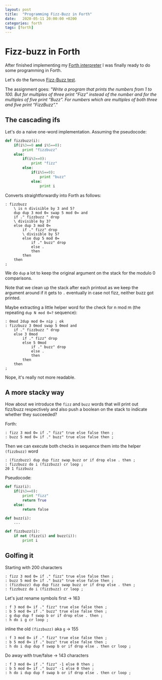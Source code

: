 ```yaml
---
layout: post
title:  "Programming Fizz-Buzz in Forth"
date:   2020-05-11 20:00:00 +0200
categories: forth
tags: [forth]
---
```


# Fizz-buzz in Forth

After finished implementing my [Forth interpreter](https://github.com/jborza/jsforth/) I was finally ready to do some programming in Forth.

Let's do the famous [Fizz-Buzz test](https://wiki.c2.com/?FizzBuzzTest).

The assignment goes:
_"Write a program that prints the numbers from 1 to 100. But for multiples of three print “Fizz” instead of the number and for the multiples of five print “Buzz”. For numbers which are multiples of both three and five print “FizzBuzz”."_

## The cascading ifs

Let's do a naive one-word implementation. Assuming the pseudocode:

```python
def fizzbuzz(i):
    if(i%3==0 and i%5==0):
        print "fizzbuzz" 
    else:
        if(i%3==0):    
            print "fizz"
        else:
            if(i%5==0):
                print "buzz" 
            else:
                print i
```

Converts straightforwardly into Forth as follows:

``` forth
: fizzbuzz
    \ is n divisible by 3 and 5?
    dup dup 3 mod 0= swap 5 mod 0= and 
    if ." fizzbuzz " drop 
    \ divisible by 3?
    else dup 3 mod 0= 
        if ." fizz" drop
        \ divisible by 5?
        else dup 5 mod 0=
            if ." buzz" drop
            else .
            then
        then
    then
;
```

We do `dup` a lot to keep the original argument on the stack for the modulo 0 comparisons.

Note that we clean up the stack after each printout as we keep the argument around if it gets to `.` eventually in case not fizz, neither buzz got printed.

Maybe extracting a little helper word for the check for n mod m (the repeating `dup N mod 0=?` sequence):

``` forth
: 0mod 2dup mod 0= nip ; ok
: fizzbuzz 3 0mod swap 5 0mod and 
    if ." fizzbuzz " drop
    else 3 0mod
        if ." fizz" drop
        else 5 0mod
            if ." buzz" drop
            else .
            then
        then
    then
;
```

Nope, it's really not more readable.


## A more stacky way

How about we introduce the `fizz` and `buzz` words that will print out fizz/buzz respectively and also push a boolean on the stack to indicate whether they succeeded?

Forth:
``` forth
: fizz 3 mod 0= if ." fizz" true else false then ;
: buzz 5 mod 0= if ." buzz" true else false then ;
```

Then we can execute both checks in sequence them into the helper `(fizzbuzz)` word

```
: (fizzbuzz) dup dup fizz swap buzz or if drop else . then ;
: fizzbuzz do i (fizzbuzz) cr loop ; 
20 1 fizzbuzz
```

Pseudocode:
```python
def fizz(i):
    if(i%3==0):
        print "fizz"
        return True
    else:
        return false

def buzz(i):
    ...

def fizzbuzz(i):
    if not (fizz(i) and buzz(i)):
        print i
```

## Golfing it

Starting with 200 characters

```forth
: fizz 3 mod 0= if ." fizz" true else false then ;
: buzz 5 mod 0= if ." buzz" true else false then ;
: (fizzbuzz) dup dup fizz swap buzz or if drop else . then ;
: fizzbuzz do i (fizzbuzz) cr loop ; 
```

Let's just rename symbols first -> 163

```forth
: f 3 mod 0= if ." fizz" true else false then ;
: b 5 mod 0= if ." buzz" true else false then ;
: g dup dup f swap b or if drop else . then ;
: h do i g cr loop ; 
```

inline the old `(fizzbuzz)` aka `g` -> 155

```forth
: f 3 mod 0= if ." fizz" true else false then ;
: b 5 mod 0= if ." buzz" true else false then ;
: h do i dup dup f swap b or if drop else . then cr loop ; 
```

Do away with true/false -> 143 characters

```forth
: f 3 mod 0= if ." fizz" -1 else 0 then ;
: b 5 mod 0= if ." buzz" -1 else 0 then ;
: h do i dup dup f swap b or if drop else . then cr loop ; 
```
